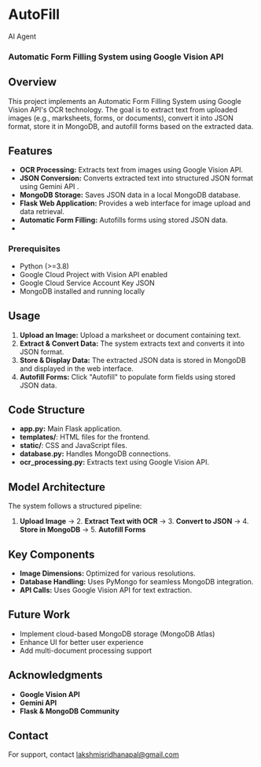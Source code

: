 # AutoFill
AI Agent

### Automatic Form Filling System using Google Vision API

## Overview
This project implements an Automatic Form Filling System using Google Vision API's OCR technology. The goal is to extract text from uploaded images (e.g., marksheets, forms, or documents), convert it into JSON format, store it in MongoDB, and autofill forms based on the extracted data.

## Features
- **OCR Processing:** Extracts text from images using Google Vision API.
- **JSON Conversion:** Converts extracted text into structured JSON format using Gemini API .
- **MongoDB Storage:** Saves JSON data in a local MongoDB database.
- **Flask Web Application:** Provides a web interface for image upload and data retrieval.
- **Automatic Form Filling:** Autofills forms using stored JSON data.
- 
### Prerequisites
- Python (>=3.8)
- Google Cloud Project with Vision API enabled
- Google Cloud Service Account Key JSON
- MongoDB installed and running locally

## Usage
1. **Upload an Image:** Upload a marksheet or document containing text.
2. **Extract & Convert Data:** The system extracts text and converts it into JSON format.
3. **Store & Display Data:** The extracted JSON data is stored in MongoDB and displayed in the web interface.
4. **Autofill Forms:** Click "Autofill" to populate form fields using stored JSON data.

## Code Structure
- **app.py:** Main Flask application.
- **templates/**: HTML files for the frontend.
- **static/**: CSS and JavaScript files.
- **database.py:** Handles MongoDB connections.
- **ocr_processing.py:** Extracts text using Google Vision API.

## Model Architecture
The system follows a structured pipeline:
1. **Upload Image** → 2. **Extract Text with OCR** → 3. **Convert to JSON** → 4. **Store in MongoDB** → 5. **Autofill Forms**

## Key Components
- **Image Dimensions:** Optimized for various resolutions.
- **Database Handling:** Uses PyMongo for seamless MongoDB integration.
- **API Calls:** Uses Google Vision API for text extraction.

## Future Work
- Implement cloud-based MongoDB storage (MongoDB Atlas)
- Enhance UI for better user experience
- Add multi-document processing support


## Acknowledgments
- **Google Vision API**
- **Gemini API**
- **Flask & MongoDB Community**

## Contact
For support, contact lakshmisridhanapal@gmail.com

